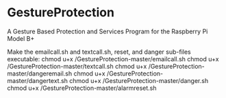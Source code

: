 
# GestureProtection
A Gesture Based Protection and Services Program for the Raspberry Pi Model B+

Make the emailcall.sh and textcall.sh, reset, and danger sub-files executable:
chmod u+x /GestureProtection-master/emailcall.sh
chmod u+x /GestureProtection-master/textcall.sh
chmod u+x /GestureProtection-master/dangeremail.sh
chmod u+x /GestureProtection-master/dangertext.sh
chmod u+x /GestureProtection-master/danger.sh
chmod u+x /GestureProtection-master/alarmreset.sh
